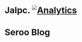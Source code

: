 # Jalpc. [![Analytics](https://ga-beacon.appspot.com/UA-73784599-1/welcome-page)](https://github.com/jarrekk/Jalpc)

# Seroo Blog